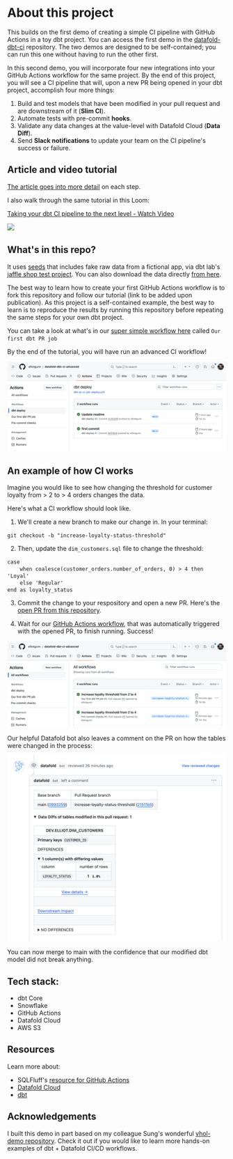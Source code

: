 # About this project
This builds on the first demo of creating a simple CI pipeline with GitHub Actions in a toy dbt project. You can access the first demo in the [datafold-dbt-ci](https://github.com/elliotgunn/datafold-dbt-ci) repository. The two demos are designed to be self-contained; you can run this one without having to run the other first. 

In this second demo, you will incorporate four new integrations into your GitHub Actions workflow for the same project. By the end of this project, you will see a CI pipeline that will, upon a new PR being opened in your dbt project, accomplish four more things:
1. Build and test models that have been modified in your pull request and are downstream of it (**Slim CI**).
2. Automate tests with pre-commit **hooks**. 
3. Validate any data changes at the value-level with Datafold Cloud (**Data Diff**). 
4. Send **Slack notifications** to update your team on the CI pipeline's success or failure. 

## Article and video tutorial
[The article goes into more detail](https://www.datafold.com/blog/taking-your-dbt-ci-pipeline-to-the-next-level) on each step.

I also walk through the same tutorial in this Loom: 

<div>
    <a href="https://www.loom.com/share/0cb4c39f2d8d40fd8ebf379c169a653f">
      <p>Taking your dbt CI pipeline to the next level - Watch Video</p>
    </a>
    <a href="https://www.loom.com/share/0cb4c39f2d8d40fd8ebf379c169a653f">
      <img style="max-width:300px;" src="https://cdn.loom.com/sessions/thumbnails/0cb4c39f2d8d40fd8ebf379c169a653f-1710965586626-with-play.gif">
    </a>
  </div>

## What's in this repo?
It uses [seeds](https://docs.getdbt.com/docs/build/seeds) that includes fake raw data from a fictional app, via dbt lab's [jaffle shop test project](https://github.com/dbt-labs/jaffle_shop). You can also download the data directly [from here](https://github.com/dbt-labs/jaffle_shop/tree/main/seeds).

The best way to learn how to create your first GitHub Actions workflow is to fork this repository and follow our tutorial (link to be added upon publication). As this project is a self-contained example, the best way to learn is to reproduce the results by running this repository before repeating the same steps for your own dbt project. 

You can take a look at what's in our [super simple workflow here](https://github.com/elliotgunn/datafold-dbt-ci/blob/main/.github/workflows/dbt-pr-ci-job.yml) called ```Our first dbt PR job```

By the end of the tutorial, you will have run an advanced CI workflow!

![](/img/static/github-actions-workflow.png)

## An example of how CI works
Imagine you would like to see how changing the threshold for customer loyalty from > 2 to > 4 orders changes the data. 

Here's what a CI workflow should look like. 

1. We'll create a new branch to make our change in. In your terminal:
```
git checkout -b "increase-loyalty-status-threshold"
```

2. Then, update the `dim_customers.sql` file to change the threshold: 

```
case
    when coalesce(customer_orders.number_of_orders, 0) > 4 then 'Loyal'
    else 'Regular'
end as loyalty_status

```

3. Commit the change to your respository and open a new PR. Here's the [open PR from this repository](https://github.com/elliotgunn/datafold-dbt-ci-advanced/pull/3).

4. Wait for our [GitHub Actions workflow](https://github.com/elliotgunn/datafold-dbt-ci-advanced/actions), that was automatically triggered with the opened PR, to finish running. Success! 

![](/img/static/github-actions-workflow-test-pr.png)

Our helpful Datafold bot also leaves a comment on the PR on how the tables were changed in the process:

![](/img/static/datafold-pr-bot.png)

You can now merge to main with the confidence that our modified dbt model did not break anything. 

## Tech stack:
- dbt Core
- Snowflake
- GitHub Actions
- Datafold Cloud
- AWS S3

## Resources
Learn more about:
* SQLFluff's [resource for GitHub Actions](https://github.com/sqlfluff/sqlfluff-github-actions)
* [Datafold Cloud](https://www.datafold.com/)
* [dbt](https://docs.getdbt.com/docs/introduction)

## Acknowledgements
I built this demo in part based on my colleague Sung's wonderful [vhol-demo repository](https://github.com/datafold/vhol-demo). Check it out if you would like to learn more hands-on examples of dbt + Datafold CI/CD workflows. 

